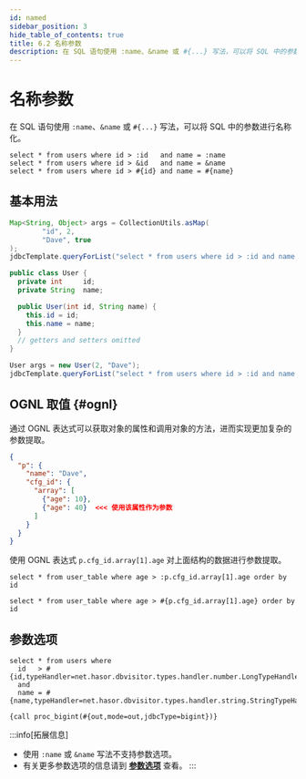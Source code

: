 ```yaml
---
id: named
sidebar_position: 3
hide_table_of_contents: true
title: 6.2 名称参数
description: 在 SQL 语句使用 :name、&name 或 #{...} 写法，可以将 SQL 中的参数进行名称化。
---
```


# 名称参数

在 SQL 语句使用 `:name`、`&name` 或 `#{...}` 写法，可以将 SQL 中的参数进行名称化。

```text
select * from users where id > :id   and name = :name
select * from users where id > &id   and name = &name
select * from users where id > #{id} and name = #{name}
```

## 基本用法

```java title='例1：使用 Map 作为参数容器'
Map<String, Object> args = CollectionUtils.asMap(
        "id", 2,
        "Dave", true
);
jdbcTemplate.queryForList("select * from users where id > :id and name = :name", args);
```

```java title='例2：使用 Bean 对象作为参数容器'
public class User {
  private int     id;
  private String  name;

  public User(int id, String name) {
    this.id = id;
    this.name = name;
  }
  // getters and setters omitted
}

User args = new User(2, "Dave");
jdbcTemplate.queryForList("select * from users where id > :id and name = :name", args);
```

## OGNL 取值 {#ognl}

通过 OGNL 表达式可以获取对象的属性和调用对象的方法，进而实现更加复杂的参数提取。

```json title='例：提取嵌套结构中参数'
{
  "p": {
    "name": "Dave",
    "cfg_id": {
      "array": [
        {"age": 10},
        {"age": 40}  <<< 使用该属性作为参数
      ]
    }
  }
}
```

使用 OGNL 表达式 `p.cfg_id.array[1].age` 对上面结构的数据进行参数提取。

```text title='写法 1'
select * from user_table where age > :p.cfg_id.array[1].age order by id
```

```text title='写法 2'
select * from user_table where age > #{p.cfg_id.array[1].age} order by id
```

## 参数选项

```text title='例1：为参数指定 TypeHandler'
select * from users where
  id   > #{id,typeHandler=net.hasor.dbvisitor.types.handler.number.LongTypeHandler}
  and
  name = #{name,typeHandler=net.hasor.dbvisitor.types.handler.string.StringTypeHandler}
```

```text title='例2：接收存储过程的 OUT 参数'
{call proc_bigint(#{out,mode=out,jdbcType=bigint})}
```

:::info[拓展信息]
- 使用 `:name` 或 `&name` 写法不支持参数选项。
- 有关更多参数选项的信息请到 **[参数选项](./options)** 查看。
:::
